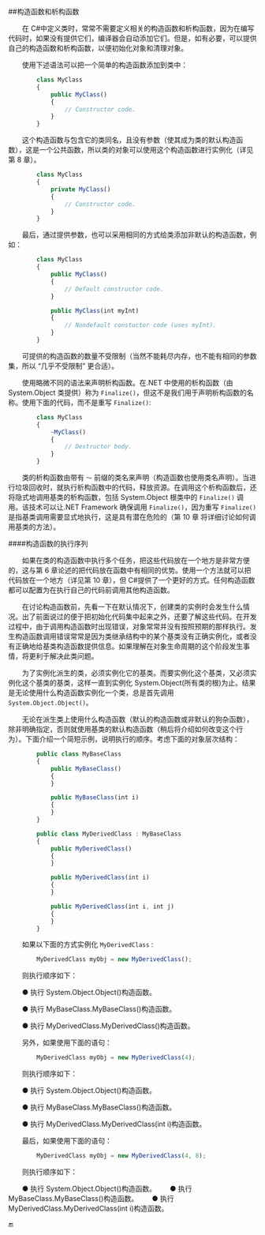 ##构造函数和析构函数

&emsp;&emsp;在 C#中定义类时，常常不需要定义相关的构造函数和析构函数，因为在编写代码时，如果没有提供它们，编译器会自动添加它们。但是，如有必要，可以提供自己的构造函数和析构函数，以便初始化对象和清理对象。

&emsp;&emsp;使用下述语法可以把一个简单的构造函数添加到类中：

```javascript
        class MyClass
        {
            public MyClass()
            {
                // Constructor code.
            }
        }
```

&emsp;&emsp;这个构造函数与包含它的类同名，且没有参数（使其成为类的默认构造函数），这是一个公共函数，所以类的对象可以使用这个构造函数进行实例化（详见第 8 章）。

```javascript
        class MyClass
        {
            private MyClass()
            {
                // Constructor code.
            }
        }
```

&emsp;&emsp;最后，通过提供参数，也可以采用相同的方式给类添加非默认的构造函数，例如：

```javascript
        class MyClass
        {
            public MyClass()
            {
                // Default constructor code.
            }

            public MyClass(int myInt)
            {
                // Nondefault constuctor code (uses myInt).
            }
        }
```

&emsp;&emsp;可提供的构造函数的数量不受限制（当然不能耗尽内存，也不能有相同的参数集，所以 “几乎不受限制” 更合适）。

&emsp;&emsp;使用略微不同的语法来声明析构函数。在.NET 中使用的析构函数（由 System.Object 类提供）称为 `Finalize()`，但这不是我们用于声明析构函数的名称。使用下面的代码，而不是重写 `Finalize()`:

```javascript
        class MyClass
        {
            ~MyClass()
            {
                // Destructor body.
            }
        }
```
&emsp;&emsp;类的析构函数由带有 `～` 前缀的类名来声明（构造函数也使用类名声明）。当进行垃圾回收时，就执行析构函数中的代码，释放资源。在调用这个析构函数后，还将隐式地调用基类的析构函数，包括 System.Object 根类中的 `Finalize()` 调用。该技术可以让.NET Framework 确保调用 `Finalize()`，因为重写 `Finalize()` 是指基类调用需要显式地执行，这是具有潜在危险的（第 10 章 将详细讨论如何调用基类的方法）。

####构造函数的执行序列

&emsp;&emsp;如果在类的构造函数中执行多个任务，把这些代码放在一个地方是非常方便的，这与第 6 章论述的把代码放在函数中有相同的优势。使用一个方法就可以把代码放在一个地方（详见第 10 章），但 C#提供了一个更好的方式。任何构造函数都可以配置为在执行自己的代码前调用其他构造函数。

&emsp;&emsp;在讨论构造函数前，先看一下在默认情况下，创建类的实例时会发生什么情况。出了前面说过的便于把初始化代码集中起来之外，还要了解这些代码。在开发过程中，由于调用构造函数时出现错误，对象常常并没有按照预期的那样执行。发生构造函数调用错误常常是因为类继承结构中的某个基类没有正确实例化，或者没有正确地给基类构造函数提供信息。如果理解在对象生命周期的这个阶段发生事情，将更利于解决此类问题。

&emsp;&emsp;为了实例化派生的类，必须实例化它的基类。而要实例化这个基类，又必须实例化这个基类的基类，这样一直到实例化 System.Object(所有类的根)为止。结果是无论使用什么构造函数实例化一个类，总是首先调用 `System.Object.Object()`。

&emsp;&emsp;无论在派生类上使用什么构造函数（默认的构造函数或非默认的狗杂函数），除非明确指定，否则就使用基类的默认构造函数（稍后将介绍如何改变这个行为）。下面介绍一个简短示例，说明执行的顺序。考虑下面的对象层次结构：

```javascript
        public class MyBaseClass
        {
            public MyBaseClass()
            {
            }

            public MyBaseClass(int i)
            {
            }
        }

        public class MyDerivedClass : MyBaseClass
        {
            public MyDerivedClass()
            {
            }

            public MyDerivedClass(int i)
            {
            }

            public MyDerivedClass(int i, int j)
            {
            }
        }
```

&emsp;&emsp;如果以下面的方式实例化 `MyDerivedClass` :

```javascript
        MyDerivedClass myObj = new MyDerivedClass();
```

&emsp;&emsp;则执行顺序如下：

&emsp;&emsp;● 执行 System.Object.Object()构造函数。

&emsp;&emsp;● 执行 MyBaseClass.MyBaseClass()构造函数。

&emsp;&emsp;● 执行 MyDerivedClass.MyDerivedClass()构造函数。


&emsp;&emsp;另外，如果使用下面的语句：

```javascript
        MyDerivedClass myObj = new MyDerivedClass(4);
```

&emsp;&emsp;则执行顺序如下：

&emsp;&emsp;● 执行 System.Object.Object()构造函数。

&emsp;&emsp;● 执行 MyBaseClass.MyBaseClass()构造函数。

&emsp;&emsp;● 执行 MyDerivedClass.MyDerivedClass(int i)构造函数。

&emsp;&emsp;最后，如果使用下面的语句：

```javascript
        MyDerivedClass myObj = new MyDerivedClass(4, 8);
```

&emsp;&emsp;则执行顺序如下：

&emsp;&emsp;● 执行 System.Object.Object()构造函数。&emsp;&emsp;● 执行 MyBaseClass.MyBaseClass()构造函数。&emsp;&emsp;● 执行 MyDerivedClass.MyDerivedClass(int i)构造函数。



🔚